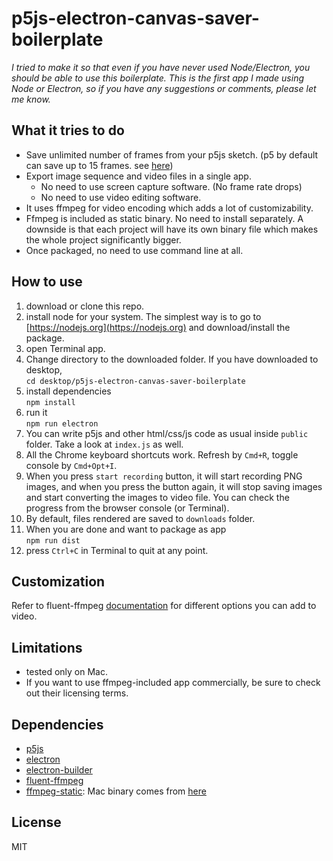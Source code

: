 # p5js-electron-canvas-saver-boilerplate

*I tried to make it so that even if you have never used Node/Electron, you should be able to use this boilerplate. This is the first app I made using Node or Electron, so if you have any suggestions or comments, please let me know.*

## What it tries to do
- Save unlimited number of frames from your p5js sketch. (p5 by default can save up to 15 frames. see [here](http://p5js.org/reference/#/p5/saveFrames))
- Export image sequence and video files in a single app.
  - No need to use screen capture software. (No frame rate drops)
  - No need to use video editing software.
- It uses ffmpeg for video encoding which adds a lot of customizability.
- Ffmpeg is included as static binary. No need to install separately. A downside is that each project will have its own binary file which makes the whole project significantly bigger.
- Once packaged, no need to use command line at all.

## How to use
<!-- *If you are more of a visual person, then check out my youtube video explaining how to use.* -->

1. download or clone this repo.
1. install node for your system. The simplest way is to go to [https://nodejs.org](https://nodejs.org) and download/install the package.
1. open Terminal app.
1. Change directory to the downloaded folder. If you have downloaded to desktop,  
  `cd desktop/p5js-electron-canvas-saver-boilerplate`
1. install dependencies  
  `npm install`
1. run it  
  `npm run electron`
1. You can write p5js and other html/css/js code as usual inside `public` folder. Take a look at `index.js` as well.
1. All the Chrome keyboard shortcuts work. Refresh by `Cmd+R`, toggle console by `Cmd+Opt+I`.
1. When you press `start recording` button, it will start recording PNG images, and when you press the button again, it will stop saving images and start converting the images to video file. You can check the progress from the browser console (or Terminal).
1. By default, files rendered are saved to `downloads` folder.
1. When you are done and want to package as app  
  `npm run dist`
1. press `Ctrl+C` in Terminal to quit at any point.

## Customization
Refer to fluent-ffmpeg [documentation](https://github.com/fluent-ffmpeg/node-fluent-ffmpeg) for different options you can add to video.

## Limitations
- tested only on Mac.
- If you want to use ffmpeg-included app commercially, be sure to check out their licensing terms.

## Dependencies
- [p5js](http://p5js.org)
- [electron](http://electronjs.org)
- [electron-builder](https://github.com/electron-userland/electron-builder)
- [fluent-ffmpeg](https://github.com/fluent-ffmpeg/node-fluent-ffmpeg)
- [ffmpeg-static](https://github.com/eugeneware/ffmpeg-static): Mac binary comes from [here](https://evermeet.cx/pub/ffmpeg/)

## License
MIT
